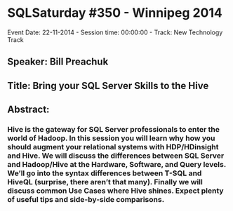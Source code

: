 # SQLSaturday #350 - Winnipeg 2014
Event Date: 22-11-2014 - Session time: 00:00:00 - Track: New Technology Track
## Speaker: Bill Preachuk
## Title: Bring your SQL Server Skills to the Hive 
## Abstract:
### Hive is the gateway for SQL Server professionals to enter the world of Hadoop.  In this session you will learn why  how you should augment your relational systems with HDP/HDinsight and Hive. We will discuss the differences between SQL Server and Hadoop/Hive at the Hardware, Software, and Query levels. We’ll go into the syntax differences between T-SQL and HiveQL (surprise, there aren’t that many). Finally we will discuss common Use Cases where Hive shines. Expect plenty of useful tips and side-by-side comparisons.   
